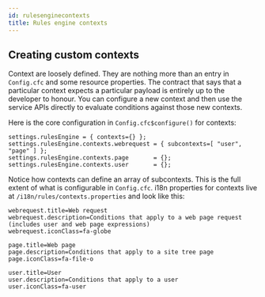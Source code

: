 ```yaml
---
id: rulesenginecontexts
title: Rules engine contexts
---
```


## Creating custom contexts

Context are loosely defined. They are nothing more than an entry in `Config.cfc` and some resource properties. The contract that says that a particular context expects a particular payload is entirely up to the developer to honour. You can configure a new context and then use the service APIs directly to evaluate conditions against those new contexts.

Here is the core configuration in `Config.cfc$configure()` for contexts:

```luceescript
settings.rulesEngine = { contexts={} };
settings.rulesEngine.contexts.webrequest = { subcontexts=[ "user", "page" ] };
settings.rulesEngine.contexts.page       = {};
settings.rulesEngine.contexts.user       = {};
``` 

Notice how contexts can define an array of subcontexts. This is the full extent of what is configurable in `Config.cfc`. i18n properties for contexts live at `/i18n/rules/contexts.properties` and look like this:

```properties
webrequest.title=Web request
webrequest.description=Conditions that apply to a web page request (includes user and web page expressions)
webrequest.iconClass=fa-globe

page.title=Web page
page.description=Conditions that apply to a site tree page
page.iconClass=fa-file-o

user.title=User
user.description=Conditions that apply to a user
user.iconClass=fa-user
```
